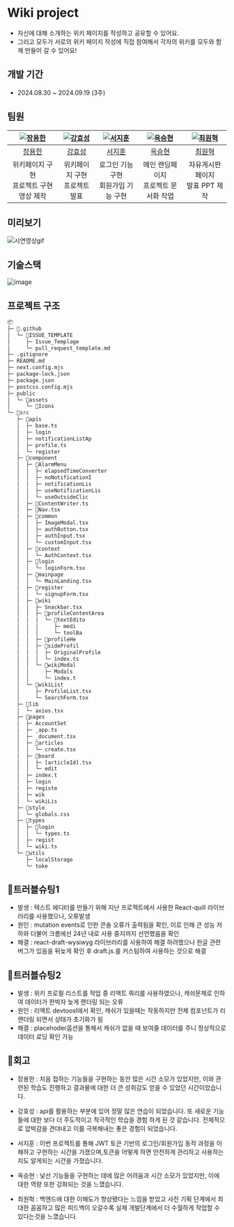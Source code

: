 # Wiki project
- 자신에 대해 소개하는 위키 페이지를 작성하고 공유할 수 있어요.
- 그리고 모두가 서로의 위키 페이지 작성에 직접 참여해서 각자의 위키를 모두와 함께 만들어 갈 수 있어요!

## 개발 기간
- 2024.08.30 ~ 2024.09.19 (3주)

## 팀원
| [![장용한][장용한 프로필]][장용한] | [![강효성][강효성 프로필]][강효성] | [![서지훈][서지훈 프로필]][서지훈] | [![옥승현][옥승현 프로필]][옥승현] | [![최원혁][최원혁 프로필]][최원혁] |
| :-------: | :-------: | :-------: | :-------: | :-------: |
| [장용한][장용한] | [강효성][강효성] | [서지훈][서지훈] | [옥승현][옥승현] | [최원혁][최원혁] |
| 위키페이지 구현 <br/> 프로젝트 구현 영상 제작 | 위키페이지 구현 <br/> 프로젝트 발표 | 로그인 기능 구현 <br/> 회원가입 기능 구현 | 메인 랜딩페이지 <br/> 프로젝트 문서화 작업 | 자유게시판 페이지 <br/> 발표 PPT 제작 |


## 미리보기
![시연영상gif](https://github.com/user-attachments/assets/5058a382-094e-476f-8eeb-f649a0d4745d)


## 기술스택
![image](https://github.com/user-attachments/assets/8a8e2135-d54e-426a-8432-9df4a4e75816)



## 프로젝트 구조
```txt
📦 
├─ 📂.github
│  └─ 📂ISSUE_TEMPLATE
│     ├─ Issue_Templage
│     └─ pull_request_template.md
├─ .gitignore
├─ README.md
├─ next.config.mjs
├─ package-lock.json
├─ package.json
├─ postcss.config.mjs
├─ public
│  └─ 📂assets
│     └─ 📂Icons
└─ 📂src
   ├─ 📂apis
   │  ├─ base.ts
   │  ├─ login
   │  ├─ notificationListAp
   │  ├─ profile.ts
   │  └─ register
   ├─ 📂component
   │  ├─ 📂AlarmMenu
   │  │  ├─ elapsedTimeConverter
   │  │  ├─ noNotificationI
   │  │  ├─ notificationLis
   │  │  ├─ useNotificationLis
   │  │  └─ useOutsideClic
   │  ├─ 📂ContentWriter.ts
   │  ├─ 📂Nav.tsx
   │  ├─ 📂common
   │  │  ├─ ImageModal.tsx
   │  │  ├─ authButton.tsx
   │  │  ├─ authInput.tsx
   │  │  └─ customInput.tsx
   │  ├─ 📂context
   │  │  └─ AuthContext.tsx
   │  ├─ 📂login
   │  │  └─ loginForm.tsx
   │  ├─ 📂mainpage
   │  │  └─ MainLanding.tsx
   │  ├─ 📂register
   │  │  └─ signupForm.tsx
   │  ├─ 📂wiki
   │  │  ├─ Snackbar.tsx
   │  │  ├─ 📂profileContentArea
   │  │  │  └─ 📂textEdito
   │  │  │     ├─ medi
   │  │  │     └─ toolBa
   │  │  ├─ 📂profileHe
   │  │  ├─ 📂sideProfil
   │  │  │  ├─ OriginalProfile
   │  │  │  └─ index.ts
   │  │  └─ 📂wikiModal
   │  │     ├─ Modals
   │  │     └─ index.t
   │  └─ 📂wikiList
   │     ├─ ProfileList.tsx
   │     └─ SearchForm.tsx
   ├─ 📂lib
   │  └─ axios.tsx
   ├─ 📂pages
   │  ├─ AccountSet
   │  ├─ _app.ts
   │  ├─ _document.tsx
   │  ├─ 📂articles
   │  │  └─ create.tsx
   │  ├─ 📂board
   │  │  ├─ [articleId].tsx
   │  │  └─ edit
   │  ├─ index.t
   │  ├─ login
   │  ├─ registe
   │  ├─ wik
   │  └─ wikiLis
   ├─ 📂style
   │  └─ globals.css
   ├─ 📂types
   │  ├─ 📂login
   │  │  └─ types.ts
   │  ├─ regist
   │  └─ wiki.ts
   └─ 📂utils
      ├─ localStorage
      └─ toke
```

## 🚨트러블슈팅1
- 발생 : 
텍스트 에디터를 만들기 위해 지난 프로젝트에서 사용한 React-quill 라이브러리를 사용했으나, 오류발생
- 원인 : 
mutation events로 인한 콘솔 오류가 출력됨을 확인, 이로 인해 큰 성능 저하와 더불어 크롬에선 24년 내로 사용 중지까지 선언했음을 확인
- 해결 :
react-draft-wysiwyg 라이브러리를 사용하여 해결 하려했으나 한글 관련 버그가 있음을 뒤늦게 확인 후  draft.js.를 커스텀하여 사용하는 것으로 해결 

## 🚨트러블슈팅2
- 발생 :
위키 프로필 리스트를 작업 중 리액트 쿼리를 사용하였으나, 캐쉬문제로 인하여 데이터가 한박자 늦게 랜더링 되는 오류
- 원인 :
리액트 devtoosl에서 확인, 캐쉬가 있을때는 작동하지만  전체 컴포넌트가 리랜더링 되면서 상태가 초기화가 됨
- 해결 :
placehoder옵션을 통해서 캐쉬가 없을 때 보여줄  데이터를 주니 정상적으로 데이터 로딩 확인 가능 



## 📌회고

- 장용한 : 처음 접하는 기능들을 구현하는 동안 많은 시간 소모가 있었지만, 이와 관련된 학습도 진행하고 결과물에 대한 더 큰 성취감도 얻을 수 있었던 시간이었습니다.

- 강효성 : api를 활용하는 부분에 있어 정말 많은 연습이 되었습니다. 또 새로운 기능들에 대한 보다 더 주도적이고 적극적인 학습을 경험 하게 된 것 같습니다. 전체적으로 압박감을 견뎌내고 이를 극복해내는 좋은 경험이 되었습니다.

- 서지훈 : 이번 프로젝트를 통해 JWT 토큰 기반의 로그인/회원가입 동작 과정을 이해하고 구현하는 시간을 가졌으며,토큰을 어떻게 하면 안전하게 관리하고 사용하는지도 알게되는 시간을 가졌습니다.

- 옥승현 : 낯선 기능들을 구현하는 데에 많은 어려움과 시간 소모가 있었지만, 이에 대한 역량 또한 강화되는 것을 느꼈습니다.

- 최원혁 : 백엔드에 대한 이해도가 향상됐다는 느낌을 받았고 사전 기획 단계에서 최대한 꼼꼼하고 많은 피드백이 오갈수록 실제 개발단계에서 더 수월하게 작업할 수 있다는것을 느꼈습니다.






<!-- Links -->
[장용한]: https://github.com/jangyonghan
[강효성]: https://github.com/Happ-yee4831
[서지훈]: https://github.com/SealBros
[옥승현]: https://github.com/SeungHyunOK
[최원혁]: https://github.com/cwonhyeok

<!-- Profile Links -->
[장용한 프로필]: https://avatars.githubusercontent.com/u/169638454?v=4
[강효성 프로필]: https://avatars.githubusercontent.com/u/170175553?v=4
[서지훈 프로필]: https://avatars.githubusercontent.com/u/122066277?v=4
[옥승현 프로필]: https://avatars.githubusercontent.com/u/133335976?v=4
[최원혁 프로필]: https://avatars.githubusercontent.com/u/169676867?s=400&u=59acff7ec0d1f8334fd0f0f7df947749d9a57544&v=4
